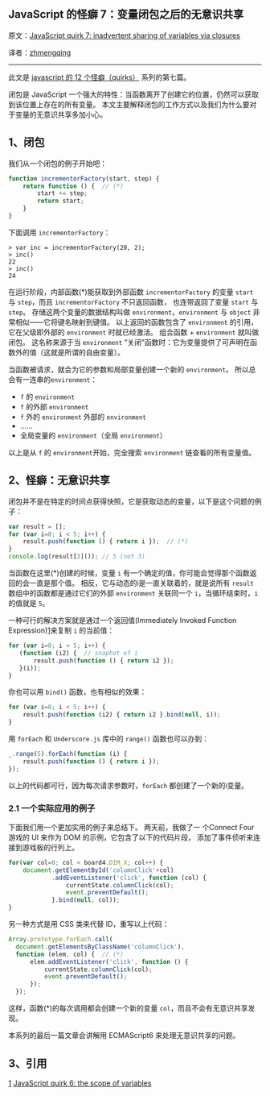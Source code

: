 JavaScript 的怪癖 7：变量闭包之后的无意识共享
---

原文：[JavaScript quirk 7: inadvertent sharing of variables via closures](http://www.2ality.com/2013/05/quirk-closures.html)

译者：[zhmengqing](http://me.9tech.cn/index.php/homepage/main/96622)

----------------------------------------------------

此文是 [javascript 的 12 个怪癖（quirks）](https://github.com/justjavac/12-javascript-quirks) 系列的第七篇。

闭包是 JavaScript 一个强大的特性：当函数离开了创建它的位置，仍然可以获取到该位置上存在的所有变量。
本文主要解释闭包的工作方式以及我们为什么要对于变量的无意识共享多加小心。

## 1、闭包

我们从一个闭包的例子开始吧：

```javascript
function incrementorFactory(start, step) {
    return function () {  // (*)
        start += step;
        return start;
    }
}
```

下面调用 `incrementorFactory`：

```
> var inc = incrementorFactory(20, 2);
> inc()
22
> inc()
24
```

在运行阶段，内部函数(*)能获取到外部函数 `incrementorFactory` 的变量 `start` 与 `step`，而且 `incrementorFactory` 不只返回函数，
也连带返回了变量 `start` 与 `step`。
存储这两个变量的数据结构叫做 `environment`，`environment` 与 `object` 非常相似——它将键名映射到键值。
以上返回的函数包含了 `environment` 的引用，它在父级即外部的 `environment` 时就已经激活。
组合函数 + `environment` 就叫做闭包。
这名称来源于当 `environment` “关闭”函数时：它为变量提供了可声明在函数外的值（这就是所谓的自由变量）。

当函数被请求，就会为它的参数和局部变量创建一个新的 `environment`。
所以总会有一连串的`environment`：

* `f` 的 `environment`
* `f` 的外部 `environment`
* `f` 外的 `environment` 外部的 `environment`
* ......
* 全局变量的 `environment`（全局 `environment`）

以上是从 `f` 的 `environment`开始，完全搜索 `environment` 链查看的所有变量值。

## 2、怪癖：无意识共享

闭包并不是在特定的时间点获得快照，它是获取动态的变量，以下是这个问题的例子：

```javascript
var result = [];
for (var i=0; i < 5; i++) {
    result.push(function () { return i });  // (*)
}
console.log(result[3]()); // 5 (not 3)
```

当函数在这里(*)创建的时候，变量 `i` 有一个确定的值，你可能会觉得那个函数返回的会一直是那个值。
相反，它与动态的i是一直关联着的，就是说所有 `result` 数组中的函数都是通过它们的外部 `environment` 关联同一个 `i`，当循环结束时，`i` 的值就是 `5`。

一种可行的解决方案就是通过一个返回值(Immediately Invoked Function Expression)[1]来复制 `i` 的当前值：

```javascript
for (var i=0; i < 5; i++) {
   (function (i2) {  // snaphot of i
       result.push(function () { return i2 });
   }(i));
}
```

你也可以用 `bind()` 函数，也有相似的效果：

```javascript
for (var i=0; i < 5; i++) {
    result.push(function (i2) { return i2 }.bind(null, i));
}
```

用 `forEach` 和 `Underscore.js` 库中的 `range()` 函数也可以办到：

```javascript
_.range(5).forEach(function (i) {
    result.push(function () { return i });
});
```

以上的代码都可行，因为每次请求参数时，`forEach` 都创建了一个新的i变量。

### 2.1 一个实际应用的例子

下面我们用一个更加实用的例子来总结下。
两天前，我做了一 个Connect Four 游戏的 UI 来作为 DOM 的示例，它包含了以下的代码片段，
添加了事件侦听来连接到游戏板的行列上。

```javascript
for(var col=0; col < board4.DIM_X; col++) {
    document.getElementById('columnClick'+col)
            .addEventListener('click', function (col) {
                currentState.columnClick(col);
                event.preventDefault();
            }.bind(null, col));
}
```

另一种方式是用 CSS 类来代替 ID，重写以上代码：

```javascript
Array.prototype.forEach.call(
  document.getElementsByClassName('columnClick'),
  function (elem, col) {  // (*)
      elem.addEventListener('click', function () {
          currentState.columnClick(col);
          event.preventDefault();
      });
  });
```

这样，函数(*)的每次调用都会创建一个新的变量 `col`，而且不会有无意识共享发现。

本系列的最后一篇文章会讲解用 ECMAScript6 来处理无意识共享的问题。

## 3、引用

[1] [JavaScript quirk 6: the scope of variables][1]

[1]: http://www.2ality.com/2013/05/quirk-variable-scope.html
